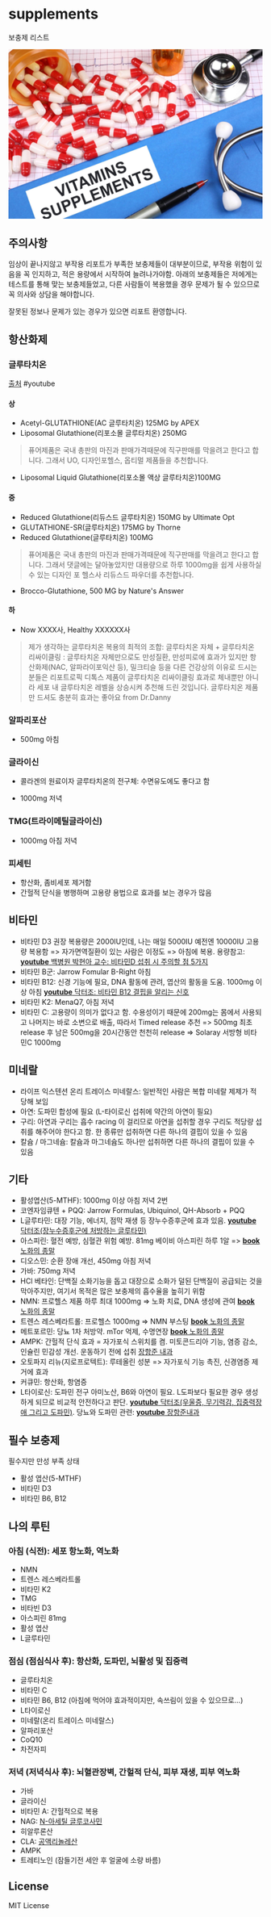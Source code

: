 # supplements
보충제 리스트

![supplements](images/vitamins-supplements.jpeg)

## 주의사항

임상이 끝나지않고 부작용 리포트가 부족한 보충제들이 대부분이므로, 부작용 위험이 있음을 꼭 인지하고, 적은 용량에서 시작하여 늘려나가야함. 아래의 보충제들은 저에게는 테스트를 통해 맞는 보충제들었고, 다른 사람들이 복용했을 경우 문제가 될 수 있으므로 꼭 의사와 상담을 해야합니다.

잘못된 정보나 문제가 있는 경우가 있으면 리포트 환영합니다.

## 항산화제

### 글루타치온

[출처](https://www.youtube.com/watch?v=Srmaavfr71M) #youtube

#### 상
- Acetyl-GLUTATHIONE(AC 글루타치온) 125MG by APEX 
- Liposomal Glutathione(리포소몰 글루타치온) 250MG 
> 퓨어제품은 국내 총판의 마진과 판매가격때문에 직구판매를 막을려고 한다고 합니다. 그래서 UO, 디자인포헬스, 옵티멀 제품들을 추천합니다.
- Liposomal Liquid Glutathione(리포소몰 액상 글루타치온)100MG 

#### 중
- Reduced Glutathione(리듀스드 글루타치온) 150MG by Ultimate Opt
- GLUTATHIONE-SR(글루타치온) 175MG by Thorne 
- Reduced Glutathione(글루타치온) 100MG 
> 퓨어제품은 국내 총판의 마진과 판매가격때문에 직구판매를 막을려고 한다고 합니다. 그래서 댓글에는 달아놓았지만 대용량으로 하루 1000mg을 쉽게 사용하실 수 있는 디자인 포 헬스사 리듀스드 파우더를 추천합니다.
- Brocco-Glutathione, 500 MG by Nature's Answer

#### 하
- Now XXXX사, Healthy XXXXXX사 

> 제가 생각하는 글루타치온 복용의 최적의 조합: 글루타치온 자체 + 글루타치온 리싸이클링
: 글루타치온 자체만으로도 만성질환, 만성피로에 효과가 있지만 항산화제(NAC, 알파라이포익산 등), 밀크티슬 등을 다른 건강상의 이유로 드시는 분들은 리포트로픽 디톡스 제품이 글루타치온 리싸이클링 효과로 체내뿐만 아니라 세포 내 글루타치온 레벨을 상승시켜 추천해 드린 것입니다. 글루타치온 제품만 드셔도 충분히 효과는 좋아요 from Dr.Danny

### 알파리포산

- 500mg 아침

### 글라이신

- 콜라겐의 원료이자 글루타치온의 전구체: 수면유도에도 좋다고 함

- 1000mg 저녁

### TMG(트라이메틸글라이신)

- 1000mg 아침 저녁

### 피세틴

- 항산화, 좀비세포 제거함
- 간헐적 단식을 병행하며 고용량 용법으로 효과를 보는 경우가 많음

## 비타민

- 비타민 D3 권장 복용량은 2000IU인데, 나는 매일 5000IU 예전엔 10000IU 고용량 복용함 => 자가면역질환이 있는 사람은 이정도 => 아침에 복용. 용량참고: [**youtube** 백병원 박현아 교수: 비타민D 섭취 시 주의할 점 5가지](https://www.youtube.com/watch?v=HaL4uPGOcOM)
- 비타민 B군: Jarrow Fomular B-Right 아침
- 비타민 B12: 신경 기능에 필요, DNA 활동에 관려, 엽산의 활동을 도움. 1000mg 이상 아침 [**youtube** 닥터조: 비타민 B12 결핍을 알리는 신호](https://www.youtube.com/watch?v=jzV3zxyfd9M)
- 비타민 K2: MenaQ7, 아침 저녁
- 비타민 C: 고용량이 의미가 없다고 함. 수용성이기 때문에 200mg는 몸에서 사용되고 나머지는 바로 소변으로 배출, 따라서 Timed release 추천 => 500mg 최초 release 후 남은 500mg을 20시간동안 천천히 release => Solaray 서방형 비타민C 1000mg
## 미네랄

- 라이프 익스텐션 온리 트레이스 미네랄스: 일반적인 사람은 복합 미네랄 제제가 적당해 보임
- 아연: 도파민 합성에 필요 (L-타이로신 섭취에 약간의 아연이 필요)
- 구리: 아연과 구리는 흡수 racing 이 걸리므로 아연을 섭취할 경우 구리도 적당량 섭취를 해주어야 한다고 함. 한 종류만 섭취하면 다른 하나의 결핍이 있을 수 있음
- 칼슘 / 마그네슘: 칼슘과 마그네슘도 하나만 섭취하면 다른 하나의 결핍이 있을 수 있음

## 기타

- 활성엽산(5-MTHF): 1000mg 이상 아침 저녁 2번
- 코엔자임큐텐 + PQQ: Jarrow Formulas, Ubiquinol, QH-Absorb + PQQ
- L글루타민: 대장 기능, 에너지, 점막 재생 등 장누수증후군에 효과 있음. [**youtube** 닥터조(장누수증후군에 처방하는 글루타민)](https://www.youtube.com/watch?v=yAPeiRywC2I)
- 아스피린: 혈전 예방, 심혈관 위험 예방. 81mg 베이비 아스피린 하루 1알 => [**book** 노화의 종말](https://www.aladin.co.kr/shop/wproduct.aspx?ItemId=247395152)
- 디오스민: 순환 장애 개선, 450mg 아침 저녁
- 가바: 750mg 저녁
- HCl 베타인: 단백질 소화기능을 돕고 대장으로 소화가 덜된 단백질이 공급되는 것을 막아주지만, 여기서 목적은 많은 보충제의 흡수율을 높히기 위함
- NMN: 프로헬스 제품 하루 최대 1000mg => 노화 치료, DNA 생성에 관여 [**book** 노화의 종말](https://www.aladin.co.kr/shop/wproduct.aspx?ItemId=247395152)
- 트렌스 레스베라트롤: 프로헬스 1000mg => NMN 부스팅 [**book** 노화의 종말](https://www.aladin.co.kr/shop/wproduct.aspx?ItemId=247395152)
- 메트포르민: 당뇨 1차 처방약. mTor 억제, 수명연장 [**book** 노화의 종말](https://www.aladin.co.kr/shop/wproduct.aspx?ItemId=247395152)
- AMPK: 간헐적 단식 효과 = 자가포식 스위치를 켬. 미토콘드리아 기능, 염증 감소, 인슐린 민감성 개선. 운동하기 전에 섭취 [장항준 내과](https://www.youtube.com/watch?v=HFMyrD6usEI)
- 오토파지 리뉴(지로프로텍트): 루테올린 성분 => 자가포식 기능 촉진, 신경염증 제거에 효과
- 커큐민: 항산화, 항염증
- L타이로신: 도파민 전구 아미노산, B6와 아연이 필요. L도파보다 필요한 경우 생성하게 되므로 비교적 안전하다고 판단. [**youtube** 닥터조(우울증, 무기력감, 집중력장애 그리고 도파민)](https://www.youtube.com/watch?v=q05ZKJH_D24). 당뇨와 도파민 관련: [**youtube** 장항준내과](https://www.youtube.com/watch?v=TvpaRS3KKr0)

## 필수 보충제

필수지만 만성 부족 상태

- 활성 엽산(5-MTHF)
- 비타민 D3
- 비타민 B6, B12

## 나의 루틴

### 아침 (식전): 세포 항노화, 역노화

- NMN
- 트렌스 레스베라트롤
- 비타민 K2
- TMG
- 비타빈 D3
- 아스피린 81mg
- 활성 엽산
- L글루타민

### 점심 (점심식사 후): 항산화, 도파민, 뇌활성 및 집중력

- 글루타치온
- 비타민 C
- 비타민 B6, B12 (아침에 먹어야 효과적이지만, 속쓰림이 있을 수 있으므로...)
- L타이로신
- 미네랄(온리 트레이스 미네랄스)
- 알파리포산
- CoQ10
- 차전자피

### 저녁 (저녁식사 후): 뇌혈관장벽, 간헐적 단식, 피부 재생, 피부 역노화

- 가바
- 글라이신
- 비타민 A: 간헐적으로 복용
- NAG: [N-아세틸 글루코사민](https://m.blog.naver.com/imagineer7/222061319471)
- 히알루론산
- CLA: [공액리놀레산](http://www.health.kr/Menu.PharmReview/_uploadfiles/%EA%B3%B5%EC%95%A1%EB%A6%AC%EB%86%80%EB%A0%88%EC%82%B0(conjugated%20linoleic%20acid).pdf)
- AMPK
- 트레티노인 (잠들기전 세안 후 얼굴에 소량 바름)

## License

MIT License